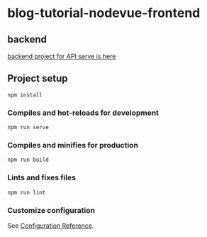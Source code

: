 # blog-tutorial-nodevue-frontend
## backend
[backend project for API serve is here](git@github.com:ahmarulabdi/blog-vue-nodejs-frontend.git)
## Project setup
```
npm install
```

### Compiles and hot-reloads for development
```
npm run serve
```

### Compiles and minifies for production
```
npm run build
```

### Lints and fixes files
```
npm run lint
```

### Customize configuration
See [Configuration Reference](https://cli.vuejs.org/config/).
